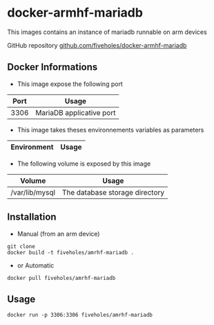 # docker-armhf-mariadb

This images contains an instance of mariadb runnable on arm devices

GitHub repository [github.com/fiveholes/docker-armhf-mariadb](https://github.com/fiveholes/docker-armhf-mariadb)

## Docker Informations

* This image expose the following port

| Port           | Usage                    |
| -------------- | ------------------------ |
| 3306           | MariaDB applicative port |

* This image takes theses environnements variables as parameters

| Environment        | Usage           |
| -------------      | --------------- |

* The following volume is exposed by this image

| Volume         | Usage                          |
| -------------- | ------------------------------ |
| /var/lib/mysql | The database storage directory |

## Installation

* Manual (from an arm device)

```
git clone
docker build -t fiveholes/amrhf-mariadb .
```

* or Automatic

```
docker pull fiveholes/amrhf-mariadb
```


## Usage

```
docker run -p 3306:3306 fiveholes/amrhf-mariadb
```
